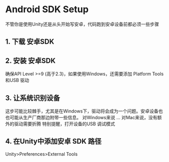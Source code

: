 # Android SDK Setup

不管你是使用Unity还是从头开始写安卓，代码跑到安卓设备前都必须一些步骤

## 1. 下载 安卓SDK

## 2. 安装 安卓SDK

确保API Level >=9 (高于2.3)，如果使用Windows，还需要添加 Platform Tools和USB 驱动

## 3. 让系统识别设备 

这步可能比较棘手，尤其是在Windows下，驱动将会成为一个问题。安卓设备也也可能从生产厂商那边附带一些信息。
对Windows来说 ...
对Mac来说，没有额外的驱动需要折腾
特别提醒，打开设备的USB 调试模式

## 4. 在Unity中添加安卓 SDK 路径

Unity>Preferences>External Tools
